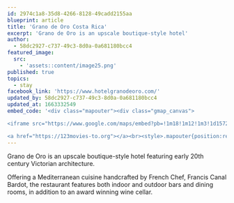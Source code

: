 ```yaml
---
id: 2974c1a8-35d8-4266-8128-49cadd2155aa
blueprint: article
title: 'Grano de Oro Costa Rica'
excerpt: 'Grano de Oro is an upscale boutique-style hotel'
author:
  - 58dc2927-c737-49c3-8d0a-0a681180bcc4
featured_image:
  src:
    - 'assets::content/image25.png'
published: true
topics:
  - stay
facebook_link: 'https://www.hotelgranodeoro.com/'
updated_by: 58dc2927-c737-49c3-8d0a-0a681180bcc4
updated_at: 1663332549
embed_code: '<div class="mapouter"><div class="gmap_canvas">

<iframe src="https://www.google.com/maps/embed?pb=!1m18!1m12!1m3!1d15720.01802001889!2d-84.10181521610275!3d9.933582086903018!2m3!1f0!2f0!3f0!3m2!1i1024!2i768!4f13.1!3m3!1m2!1s0x8fa0e3572d06e53d%3A0xbbbd021652d9da44!2sHotel%20Grano%20De%20Oro!5e0!3m2!1ses!2sus!4v1663955117636!5m2!1ses!2sus" width="1400" height="300" style="border:0;" allowfullscreen="" loading="lazy" referrerpolicy="no-referrer-when-downgrade"></iframe>

<a href="https://123movies-to.org"></a><br><style>.mapouter{position:relative;text-align:right;height:500px;width:1200px;}</style><style>.gmap_canvas {overflow:hidden;background:none!important;height:500px;width:1200px;}</style></div></div>'
---
```

Grano de Oro is an upscale boutique-style hotel featuring early 20th century Victorian architecture. 

Offering a Mediterranean cuisine handcrafted by French Chef, Francis Canal Bardot, the restaurant features both indoor and outdoor bars and dining rooms, in addition to an award winning wine cellar.